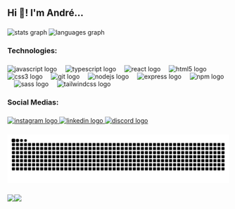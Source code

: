 <h2 align="left">Hi 👋! I'm André...</h2>

###

<div align="left">
  <img src="https://github-readme-stats.vercel.app/api?username=ybnetxo&hide_title=false&hide_rank=true&show_icons=true&include_all_commits=true&count_private=true&disable_animations=false&theme=omni&locale=en&hide_border=true" height="132" alt="stats graph"  />
  <img src="https://github-readme-stats.vercel.app/api/top-langs?username=ybnetxo&locale=en&hide_title=false&layout=compact&card_width=320&langs_count=6&theme=omni&hide_border=true" height="132" alt="languages graph"  />
</div>

###

<h3 align="left">Technologies:</h3>

###

<div align="left">
  <img src="https://cdn.jsdelivr.net/gh/devicons/devicon/icons/javascript/javascript-original.svg" height="40" alt="javascript logo"  />
  <img width="11" />
  <img src="https://cdn.jsdelivr.net/gh/devicons/devicon/icons/typescript/typescript-original.svg" height="40" alt="typescript logo"  />
  <img width="11" />
  <img src="https://cdn.jsdelivr.net/gh/devicons/devicon/icons/react/react-original.svg" height="40" alt="react logo"  />
  <img width="11" />
  <img src="https://cdn.jsdelivr.net/gh/devicons/devicon/icons/html5/html5-original.svg" height="40" alt="html5 logo"  />
  <img width="11" />
  <img src="https://cdn.jsdelivr.net/gh/devicons/devicon/icons/css3/css3-original.svg" height="40" alt="css3 logo"  />
  <img width="11" />
  <img src="https://cdn.jsdelivr.net/gh/devicons/devicon/icons/git/git-original.svg" height="40" alt="git logo"  />
  <img width="11" />
  <img src="https://cdn.jsdelivr.net/gh/devicons/devicon/icons/nodejs/nodejs-original.svg" height="40" alt="nodejs logo"  />
  <img width="11" />
  <img src="https://skillicons.dev/icons?i=express" height="40" alt="express logo"  />
  <img width="11" />
  <img src="https://cdn.jsdelivr.net/gh/devicons/devicon/icons/npm/npm-original-wordmark.svg" height="40" alt="npm logo"  />
  <img width="11" />
  <img src="https://cdn.jsdelivr.net/gh/devicons/devicon/icons/sass/sass-original.svg" height="40" alt="sass logo"  />
  <img width="11" />
  <img src="https://skillicons.dev/icons?i=tailwind" height="40" alt="tailwindcss logo"  />
</div>

###

<h3 align="left">Social Medias:</h3>

###

<div align="left">
  <a href="https://www.instagram.com/ybnetxo/" target="_blank">
    <img src="https://img.shields.io/static/v1?message=Instagram&logo=instagram&label=&color=E4405F&logoColor=white&labelColor=&style=flat" height="35" alt="instagram logo"  />
  </a>
  <a href="www.linkedin.com/in/andré-dos-santos-7488702b7" target="_blank">
    <img src="https://img.shields.io/static/v1?message=LinkedIn&logo=linkedin&label=&color=0077B5&logoColor=white&labelColor=&style=flat" height="35" alt="linkedin logo"  />
  </a>
  <a href="https://discord.com/channels/@ybnetxo" target="_blank">
    <img src="https://img.shields.io/static/v1?message=Discord&logo=discord&label=&color=7289DA&logoColor=white&labelColor=&style=flat" height="35" alt="discord logo"  />
  </a>
</div>

###

<img src="https://raw.githubusercontent.com/ybnetxo/ybnetxo/output/snake.svg" alt="Snake animation" />

###

<img align="left" height="60" src="https://i.giphy.com/media/v1.Y2lkPTc5MGI3NjExYTNvc2dkOTE4eHF6bnhzOHFueTM5OXVseDhoMnZpMGZkZGJjbmNvcSZlcD12MV9pbnRlcm5hbF9naWZfYnlfaWQmY3Q9Zw/H7gdwW1UOWyRlVYpwt/giphy.gif"  />

###

<div align="left">
  <img src="https://visitor-badge.laobi.icu/badge?page_id=ybnetxo.ybnetxo&"  />
</div>

###
